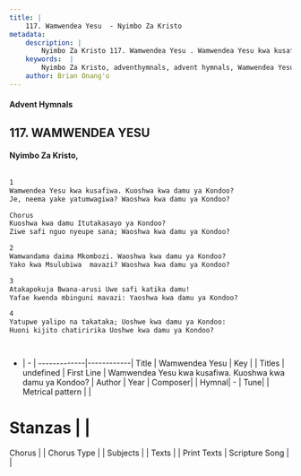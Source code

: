 ```yaml
---
title: |
    117. Wamwendea Yesu  - Nyimbo Za Kristo
metadata:
    description: |
        Nyimbo Za Kristo 117. Wamwendea Yesu . Wamwendea Yesu kwa kusafiwa. Kuoshwa kwa damu ya Kondoo?  Je, neema yake yatumwagiwa? Waoshwa kwa damu ya Kondoo?   Chorus Kuoshwa kwa damu Itutakasayo ya Kondoo? Ziwe safi nguo nyeupe sana; Waoshwa kwa damu ya Kondoo?   
    keywords:  |
        Nyimbo Za Kristo, adventhymnals, advent hymnals, Wamwendea Yesu , Wamwendea Yesu kwa kusafiwa. Kuoshwa kwa damu ya Kondoo? . 
    author: Brian Onang'o
---
```


#### Advent Hymnals
## 117. WAMWENDEA YESU 
####  Nyimbo Za Kristo,

```txt

1
Wamwendea Yesu kwa kusafiwa. Kuoshwa kwa damu ya Kondoo? 
Je, neema yake yatumwagiwa? Waoshwa kwa damu ya Kondoo? 

Chorus
Kuoshwa kwa damu Itutakasayo ya Kondoo?
Ziwe safi nguo nyeupe sana; Waoshwa kwa damu ya Kondoo? 

2
Wamwandama daima Mkombozi. Waoshwa kwa damu ya Kondoo?
Yako kwa Msulubiwa  mavazi? Waoshwa kwa damu ya Kondoo? 

3
Atakapokuja Bwana-arusi Uwe safi katika damu! 
Yafae kwenda mbinguni mavazi: Yaoshwa kwa damu ya Kondoo?

4
Yatupwe yalipo na takataka; Uoshwe kwa damu ya Kondoo:
Huoni kijito chatiririka Uoshwe kwa damu ya Kondoo? 




```

- |   -  |
-------------|------------|
Title | Wamwendea Yesu  |
Key |  |
Titles | undefined |
First Line | Wamwendea Yesu kwa kusafiwa. Kuoshwa kwa damu ya Kondoo?  |
Author | 
Year | 
Composer| |
Hymnal|  - |
Tune|  |
Metrical pattern | |
# Stanzas |  |
Chorus |  |
Chorus Type |  |
Subjects | |
Texts |  |
Print Texts | 
Scripture Song |  |
    
